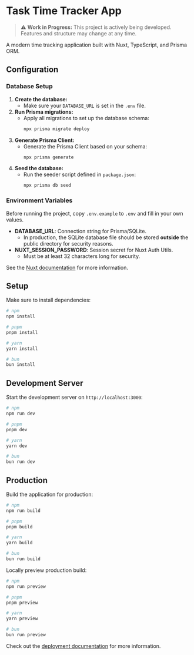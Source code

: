 # Task Time Tracker App

> ⚠️ **Work in Progress:** This project is actively being developed. Features and structure may change at any time.

A modern time tracking application built with Nuxt, TypeScript, and Prisma ORM.

## Configuration

### Database Setup

1. **Create the database:**
   - Make sure your `DATABASE_URL` is set in the `.env` file.
2. **Run Prisma migrations:**
   - Apply all migrations to set up the database schema:
     ```sh
     npx prisma migrate deploy
     ```
3. **Generate Prisma Client:**
   - Generate the Prisma Client based on your schema:
     ```sh
     npx prisma generate
     ```
4. **Seed the database:**
   - Run the seeder script defined in `package.json`:
     ```sh
     npx prisma db seed
     ```

### Environment Variables

Before running the project, copy `.env.example` to `.env` and fill in your own values.

- **DATABASE_URL**: Connection string for Prisma/SQLite.
  - In production, the SQLite database file should be stored **outside** the public directory for security reasons.
- **NUXT_SESSION_PASSWORD**: Session secret for Nuxt Auth Utils.
  - Must be at least 32 characters long for security.

See the [Nuxt documentation](https://nuxt.com/docs/getting-started/introduction) for more information.

## Setup

Make sure to install dependencies:

```bash
# npm
npm install

# pnpm
pnpm install

# yarn
yarn install

# bun
bun install
```

## Development Server

Start the development server on `http://localhost:3000`:

```bash
# npm
npm run dev

# pnpm
pnpm dev

# yarn
yarn dev

# bun
bun run dev
```

## Production

Build the application for production:

```bash
# npm
npm run build

# pnpm
pnpm build

# yarn
yarn build

# bun
bun run build
```

Locally preview production build:

```bash
# npm
npm run preview

# pnpm
pnpm preview

# yarn
yarn preview

# bun
bun run preview
```

Check out the [deployment documentation](https://nuxt.com/docs/getting-started/deployment) for more information.
